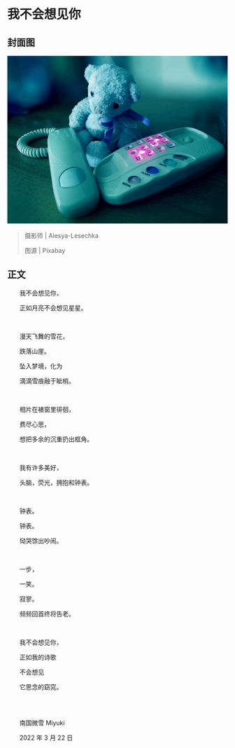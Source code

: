 # 我不会想见你

## 封面图

![](https://raw.githubusercontent.com/TinySnow/GithubImageHosting/main/blog/articles/poems/sadness-1714779_1920.jpg)

> 摄影师 | Alesya-Lesechka
>
> 图源 | Pixabay

## 正文

　　我不会想见你，

　　正如月亮不会想见星星。

<br>

　　漫天飞舞的雪花，

　　跌落山崖。

　　坠入梦境，化为

　　滴滴雪痕融于眦梢。

<br>

　　相片在裱窗里徘徊，

　　费尽心思，

　　想把多余的沉重扔出框角。

<br>

　　我有许多美好，

　　头脑，荧光，拥抱和钟表。

<br>

　　钟表。

　　钟表。

　　恸哭馀出吵闹。

<br>

　　一步，

　　一笑。

　　寂寥。

　　频频回首终将告老。

<br>

　　我不会想见你，

　　正如我的诗歌

　　不会想见

　　它思念的窈窕。

<br>

<br>

　　南国微雪 Miyuki

　　2022 年 3 月 22 日